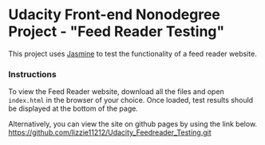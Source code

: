 # Udacity Front-end Nonodegree Project - "Feed Reader Testing"

This project uses [Jasmine](https://jasmine.github.io/) to test the functionality of a feed reader website.

### Instructions
To view the Feed Reader website, download all the files and open `index.html` in the browser of your choice. Once loaded, test results should be displayed at the bottom of the page.

Alternatively, you can view the site on github pages by using the link below.
https://github.com/lizzie11212/Udacity_Feedreader_Testing.git
